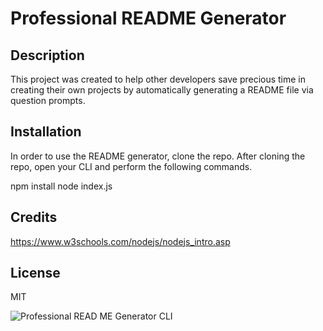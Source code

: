 # Professional README Generator

## Description

This project was created to help other developers save precious time in creating their own projects by automatically generating a README file via question prompts.

## Installation

In order to use the README generator, clone the repo. After cloning the repo, open your CLI and perform the following commands.

npm install
node index.js



## Credits

https://www.w3schools.com/nodejs/nodejs_intro.asp


## License

MIT




![Professional READ ME Generator CLI](https://user-images.githubusercontent.com/106920094/213332697-519d06f6-e70e-43e8-9062-d5726c70050f.PNG)


